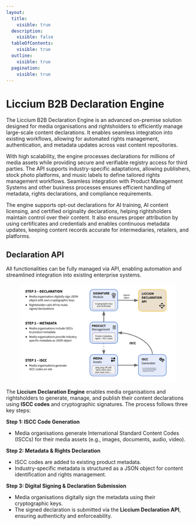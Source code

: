 ```yaml
---
layout:
  title:
    visible: true
  description:
    visible: false
  tableOfContents:
    visible: true
  outline:
    visible: true
  pagination:
    visible: true
---
```


# Liccium B2B Declaration Engine

The Liccium B2B Declaration Engine is an advanced on-premise solution designed for media organisations and rightsholders to efficiently manage large-scale content declarations. It enables seamless integration into existing workflows, allowing for automated rights management, authentication, and metadata updates across vast content repositories.

With high scalability, the engine processes declarations for millions of media assets while providing secure and verifiable registry access for third parties. The API supports industry-specific adaptations, allowing publishers, stock photo platforms, and music labels to define tailored rights management workflows. Seamless integration with Product Management Systems and other business processes ensures efficient handling of metadata, rights declarations, and compliance requirements.

The engine supports opt-out declarations for AI training, AI content licensing, and certified originality declarations, helping rightsholders maintain control over their content. It also ensures proper attribution by using certificates and credentials and enables continuous metadata updates, keeping content records accurate for intermediaries, retailers, and platforms.

## **Declaration API**

All functionalities can be fully managed via API, enabling automation and streamlined integration into existing enterprise systems.

<figure><img src=".gitbook/assets/Integration.jpg" alt="" width="563"><figcaption></figcaption></figure>

The **Liccium Declaration Engine** enables media organisations and rightsholders to generate, manage, and publish their content declarations using **ISCC codes** and cryptographic signatures. The process follows three key steps:

**Step 1: ISCC Code Generation**

* Media organisations generate International Standard Content Codes (ISCCs) for their media assets (e.g., images, documents, audio, video).

**Step 2: Metadata & Rights Declaration**

* ISCC codes are added to existing product metadata.
* Industry-specific metadata is structured as a JSON object for content identification and rights management.

**Step 3: Digital Signing & Declaration Submission**

* Media organisations digitally sign the metadata using their cryptographic keys.
* The signed declaration is submitted via the **Liccium Declaration API**, ensuring authenticity and enforceability.
